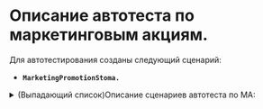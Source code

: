 # Описание автотеста по маркетинговым акциям.

Для автотестирования созданы следующий сценарий:

-   **`MarketingPromotionStoma.`**

<details><summary>(Выпадающий список)Описание сценариев автотеста по МА: </summary>

-   **Сценарий: Создание первоначальных данных для тестирования МА.**

Создаются два клиента, услуга, врач и  МА с условием применения - Всегда,способы - все.Ограничено списком пациентов.

-   **Сценарий: Проверка созданных данных.**

Остановка выполнения фичи если были ошибки выше.

-   **Сценарий: Проверка МА с условием применения - Всегда,способы - все.Ограничено списком пациентов.**

Создается продажа Клиенту1 и проверяется как на форме и в табличной части подтягиваются МА/Скидки.

-   **Сценарий: Проверка МА с условием применения - Всегда,способы - все.Ограничено сегментом пациентов.**

В уже созданных МА меняются условия на ограничения на сегмент пациентов. Затем создается продажа и проверяется применилась ли МА.

-   **Сценарий: Проверка МА с условием применения - Всегда, способы - все. Ограничено видом карт.**

Создается новый вид карт, который потом добавляется в карточку клиента1. Потом в МА меняется условие на ограничения по видам дисконтных карт. После делается продажа и проверяются МА.

-   **Сценарий: Проверка МА с условием применения - Всегда. Ограничено пациент рекламный источник.**

Открывается карточка клиента1, в ней меняется истоник информации на "Другой пациент стоматологии" и выбирает источником клиент2.

После в МА условие меняется на Ограничено пациент рекламный источник. Создается продажа и проверяется как применились МА.

-   **Сценарий: Проверка ограничения по клиенту в МА.**

В данном сценарии проверяется ограничение сколько раз применится МА по пациенту.

-   **Сценарий: Проверка и создание условия видом цен.**

Создается МА с условием применения - Всегда,способы - Видом цен. Делается продажа и проверяется как применится МА.

-   **Сценарий: Проверка МА с условием - День рождения.**

Создается  МА с условием применения - День рождения. Делается продажа клиенту1 у которого сегодня ДР и проверяется применилась ли скидка.

-   **Сценарий: Проверка МА с условием - Количество в документе Приём.**

Создается МА с условием применения - Количество в документе приём. Создает приём и проверяется применилась ли МА.

-   **Сценарий: Проверка МА с условием - Количество продаж по пациенту.**

Создается МА с условием применения - Количество продаж по пациенту. Создается первая продажа клиенту1 и оплачивается, потом создается  вторая и проверяется что МА применится.

-   **Сценарий: Проверка МА с условием - Количество продаж по карте.**

Создается МА с условием применения - Количество продаж по карте. Создается продажа клиенту1 и проверяется что МА применится.

-   **Сценарий: Проверка МА с условием - Когда предыдущий прием содержит номенклатуру.**

Создается МА с условием применения - Когда предыдущий прием содержит номенклатуру. Создается продажа клиенту1 и проверяется что МА применится.

-   **Сценарий: Проверка МА с условием - Каждая вторая покупка по пациенту/карте.**

Создается МА с условием применения - Каждая третья покупка по пациенту/карте. Создается продажа клиенту1 и проверяется что МА применится.

-   **Сценарий: Проверка МА с условием применения - Остаток на лицевом счете.**

Создается МА с условием применения - Остаток на лицевом счете. Открывается карточки клиента1, делается взнос на лиц.счет. Потом заходится в карточку клиента2 в степень родства включается настройка что лицевые счета общие. Потом делается взнос на лиц.счет клиенту2.

Создаются продажи клиенту1 и 2 и проверяется что МА применится.

-   **Сценарий: Проверка МА с условием применения - Промокод.**

Создается МА с условием применения - Промокод. Первому клиенту добавляется промокод и записывается в переменную. Потом делается продажа клиенту2 и в ней используется промокод для проверки МА.

-   **Сценарий: Проверка МА с условием применения - Сумма в приёме не более/не менее.**

Создается МА с условием применения - Сумма. Создается продажа клиенту1 и проверяется что МА применится.

-   **Сценарий: Проверка МА с условием применения - Сумма продаж по пациенту/карте не более/не менее.**

Ранее уже настроенные МА перенастраиваются под текущий сценарий. Затем создается продажа на клиента1 и проверяется что МА применится.

-   **Проверка МА с условием применения - Бонус рефералу (промокод).**









</details>











